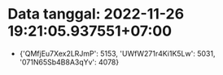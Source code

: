 # Data tanggal: 2022-11-26 19:21:05.937551+07:00

* {'QMfjEu7Xex2LRJmP': 5153, 'UWfW271r4Ki1K5Lw': 5031, '071N65Sb4B8A3qYv': 4078}

